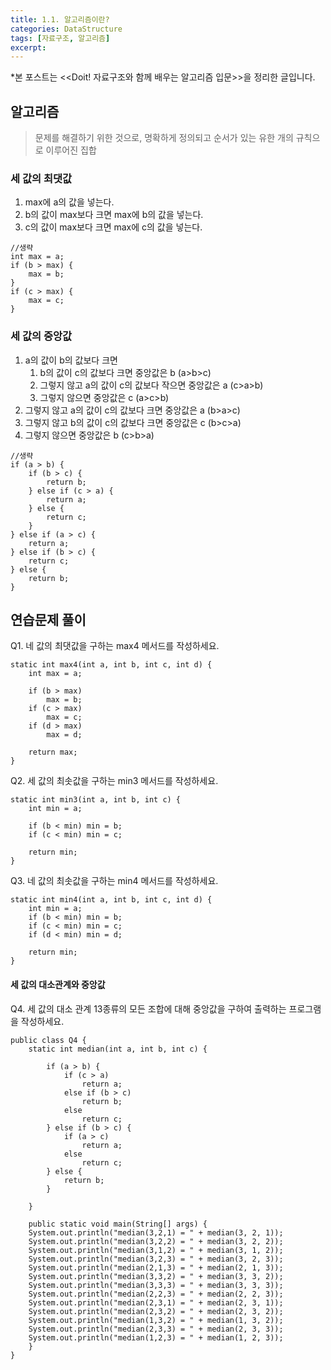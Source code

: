 ```yaml
---
title: 1.1. 알고리즘이란?
categories: DataStructure
tags: [자료구조, 알고리즘]
excerpt:
---
```

*본 포스트는 <<Doit! 자료구조와 함께 배우는 알고리즘 입문>>을 정리한 글입니다.

## 알고리즘
> 문제를 해결하기 위한 것으로, 명확하게 정의되고 순서가 있는 유한 개의 규칙으로 이루어진 집합

### 세 값의 최댓값
1. max에 a의 값을 넣는다.
2. b의 값이 max보다 크면 max에 b의 값을 넣는다.
3. c의 값이 max보다 크면 max에 c의 값을 넣는다.

```
//생략
int max = a;
if (b > max) {
    max = b;
}
if (c > max) {
    max = c;
}
```

### 세 값의 중앙값
1. a의 값이 b의 값보다 크면
    1. b의 값이 c의 값보다 크면 중앙값은 b (a>b>c)
    2. 그렇지 않고 a의 값이 c의 값보다 작으면 중앙값은 a (c>a>b)
    3. 그렇지 않으면 중앙값은 c (a>c>b)
2. 그렇지 않고 a의 값이 c의 값보다 크면 중앙값은 a (b>a>c)
3. 그렇지 않고 b의 값이 c의 값보다 크면 중앙값은 c (b>c>a)
4. 그렇지 않으면 중앙값은 b (c>b>a)

```
//생략
if (a > b) {
    if (b > c) {
        return b;
    } else if (c > a) {
        return a;
    } else {
        return c;
    }
} else if (a > c) {
    return a;
} else if (b > c) {
    return c;
} else {
    return b;
}
```

## 연습문제 풀이

Q1. 네 값의 최댓값을 구하는 max4 메서드를 작성하세요.

```
static int max4(int a, int b, int c, int d) {
    int max = a;
    
    if (b > max)
        max = b;
    if (c > max)
        max = c;
    if (d > max)
        max = d;

    return max;
}
```

Q2. 세 값의 최솟값을 구하는 min3 메서드를 작성하세요.

```
static int min3(int a, int b, int c) {
    int min = a;
    
    if (b < min) min = b;
    if (c < min) min = c;

    return min;
}
```

Q3. 네 값의 최솟값을 구하는 min4 메서드를 작성하세요.

```
static int min4(int a, int b, int c, int d) {
    int min = a;
    if (b < min) min = b;
    if (c < min) min = c;
    if (d < min) min = d;

    return min;
}
```

#### 세 값의 대소관계와 중앙값
Q4. 세 값의 대소 관계 13종류의 모든 조합에 대해 중앙값을 구하여 출력하는 프로그램을 작성하세요.

```
public class Q4 {
    static int median(int a, int b, int c) {

        if (a > b) {
            if (c > a)
                return a;
            else if (b > c)
                return b;
            else
                return c;
        } else if (b > c) {
            if (a > c)
                return a;
            else
                return c;
        } else {
            return b;
        }
    
    }
    
    public static void main(String[] args) {
    System.out.println("median(3,2,1) = " + median(3, 2, 1));
    System.out.println("median(3,2,2) = " + median(3, 2, 2));
    System.out.println("median(3,1,2) = " + median(3, 1, 2));
    System.out.println("median(3,2,3) = " + median(3, 2, 3));
    System.out.println("median(2,1,3) = " + median(2, 1, 3));
    System.out.println("median(3,3,2) = " + median(3, 3, 2));
    System.out.println("median(3,3,3) = " + median(3, 3, 3));
    System.out.println("median(2,2,3) = " + median(2, 2, 3));
    System.out.println("median(2,3,1) = " + median(2, 3, 1));
    System.out.println("median(2,3,2) = " + median(2, 3, 2));
    System.out.println("median(1,3,2) = " + median(1, 3, 2));
    System.out.println("median(2,3,3) = " + median(2, 3, 3));
    System.out.println("median(1,2,3) = " + median(1, 2, 3));
    }
}
``` 
